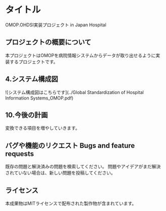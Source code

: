 # タイトル
OMOP.OHDSI実装プロジェクト in Japan Hospital

## プロジェクトの概要について
本プロジェクトはOMOPを病院情報システムからデータが取り出せるように実装するプロジェクトです。

## 4.システム構成図
![システム構成図はこちらです](../Global Standardization of Hospital Information Systems_OMOP.pdf)


## 10.今後の計画
変換できる項目を増やしていきます。
## バグや機能のリクエスト Bugs and feature requests
既存の問題と解決済みの問題を検索してください。 問題やアイデアがまだ解決されていない場合は、新しい問題を投稿してください。

## ライセンス
本成果物はMITライセンスで配布された製作物が含まれています。

